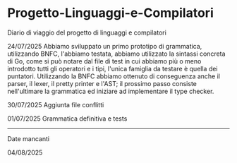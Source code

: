 # Progetto-Linguaggi-e-Compilatori
Diario di viaggio del progetto di linguaggi e compilatori

24/07/2025
Abbiamo sviluppato un primo prototipo di grammatica, utilizzando BNFC, l'abbiamo testata, abbiamo utilizzato la sintassi concreta di Go, come si può notare dal file di test in cui abbiamo più o meno introdotto tutti gli operatori e i tipi, l'unica famiglia da testare è quella dei puntatori. Utilizzando la BNFC abbiamo ottenuto di conseguenza anche il parser, il lexer, il pretty printer e l'AST; il prossimo passo consiste nell'ultimare la grammatica ed iniziare ad implementare il type checker.

30/07/2025
Aggiunta file conflitti

01/07/2025 
Grammatica definitiva e tests

---
Date mancanti

04/08/2025
